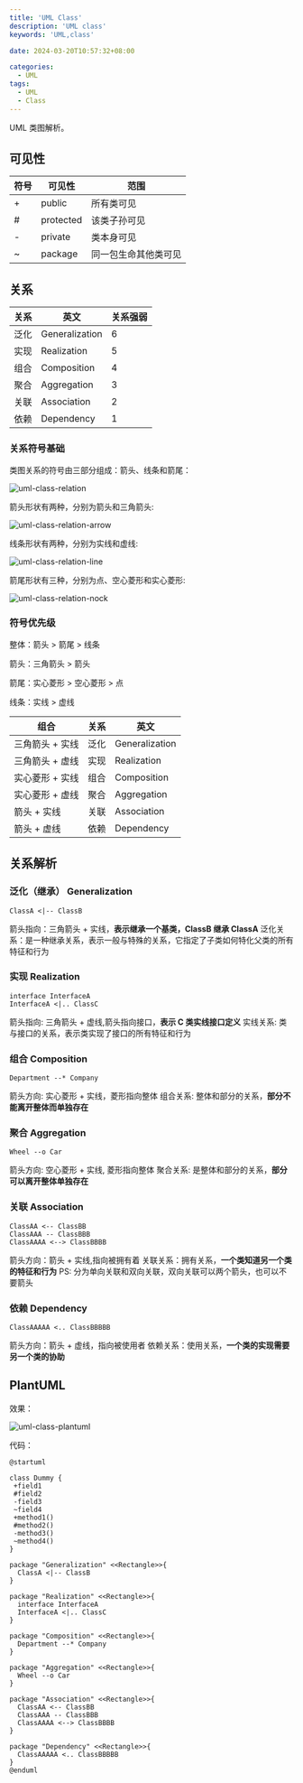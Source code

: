 ```yaml
---
title: 'UML Class'
description: 'UML class'
keywords: 'UML,class'

date: 2024-03-20T10:57:32+08:00

categories:
  - UML
tags:
  - UML
  - Class
---
```


UML 类图解析。

<!--more-->

## 可见性

| 符号 | 可见性    | 范围                 |
| ---- | --------- | -------------------- |
| +    | public    | 所有类可见           |
| #    | protected | 该类子孙可见         |
| -    | private   | 类本身可见           |
| ~    | package   | 同一包生命其他类可见 |

## 关系

| 关系 | 英文           | 关系强弱 |
| ---- | -------------- | -------- |
| 泛化 | Generalization | 6        |
| 实现 | Realization    | 5        |
| 组合 | Composition    | 4        |
| 聚合 | Aggregation    | 3        |
| 关联 | Association    | 2        |
| 依赖 | Dependency     | 1        |

### 关系符号基础

类图关系的符号由三部分组成：箭头、线条和箭尾：

![uml-class-relation](/imgs/posts/uml-class/uml-class-relation.png)

箭头形状有两种，分别为箭头和三角箭头:

![uml-class-relation-arrow](/imgs/posts/uml-class/uml-class-relation-arrow.png)

线条形状有两种，分别为实线和虚线:

![uml-class-relation-line](/imgs/posts/uml-class/uml-class-relation-line.png)

箭尾形状有三种，分别为点、空心菱形和实心菱形:

![uml-class-relation-nock](/imgs/posts/uml-class/uml-class-relation-nock.png)

### 符号优先级

整体：箭头 > 箭尾 > 线条

箭头：三角箭头 > 箭头

箭尾：实心菱形 > 空心菱形 > 点

线条：实线 > 虚线

| 组合            | 关系 | 英文           |
| --------------- | ---- | -------------- |
| 三角箭头 + 实线 | 泛化 | Generalization |
| 三角箭头 + 虚线 | 实现 | Realization    |
| 实心菱形 + 实线 | 组合 | Composition    |
| 实心菱形 + 虚线 | 聚合 | Aggregation    |
| 箭头 + 实线     | 关联 | Association    |
| 箭头 + 虚线     | 依赖 | Dependency     |

## 关系解析

### 泛化（继承） Generalization

```uml
ClassA <|-- ClassB
```

箭头指向：三角箭头 + 实线，**表示继承一个基类，ClassB 继承 ClassA**
泛化关系：是一种继承关系，表示一般与特殊的关系，它指定了子类如何特化父类的所有特征和行为

### 实现 Realization

```uml
interface InterfaceA
InterfaceA <|.. ClassC
```

箭头指向: 三角箭头 + 虚线,箭头指向接口，**表示 C 类实线接口定义**
实线关系: 类与接口的关系，表示类实现了接口的所有特征和行为

### 组合 Composition

```uml
Department --* Company
```

箭头方向: 实心菱形 + 实线，菱形指向整体
组合关系: 整体和部分的关系，**部分不能离开整体而单独存在**

### 聚合 Aggregation

```uml
Wheel --o Car
```

箭头方向: 空心菱形 + 实线, 菱形指向整体
聚合关系: 是整体和部分的关系，**部分可以离开整体单独存在**

### 关联 Association

```uml
ClassAA <-- ClassBB
ClassAAA -- ClassBBB
ClassAAAA <--> ClassBBBB
```

箭头方向：箭头 + 实线,指向被拥有着
关联关系：拥有关系，**一个类知道另一个类的特征和行为**
PS: 分为单向关联和双向关联，双向关联可以两个箭头，也可以不要箭头

### 依赖 Dependency

```uml
ClassAAAAA <.. ClassBBBBB
```

箭头方向：箭头 + 虚线，指向被使用者
依赖关系：使用关系，**一个类的实现需要另一个类的协助**

## PlantUML

效果：

![uml-class-plantuml](/imgs/posts/uml-class/uml-class-plantuml.png)

代码：

```uml
@startuml

class Dummy {
 +field1
 #field2
 -field3
 ~field4
 +method1()
 #method2()
 -method3()
 ~method4()
}

package "Generalization" <<Rectangle>>{
  ClassA <|-- ClassB
}

package "Realization" <<Rectangle>>{
  interface InterfaceA
  InterfaceA <|.. ClassC
}

package "Composition" <<Rectangle>>{
  Department --* Company
}

package "Aggregation" <<Rectangle>>{
  Wheel --o Car
}

package "Association" <<Rectangle>>{
  ClassAA <-- ClassBB
  ClassAAA -- ClassBBB
  ClassAAAA <--> ClassBBBB
}

package "Dependency" <<Rectangle>>{
  ClassAAAAA <.. ClassBBBBB
}
@enduml
```
